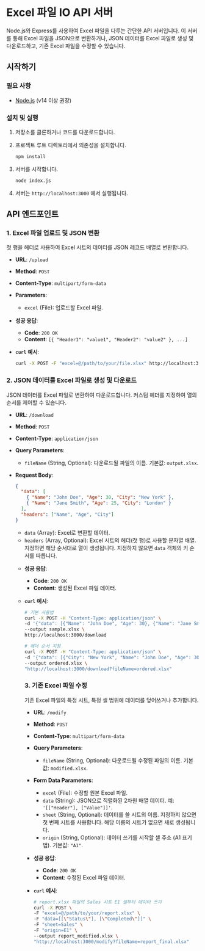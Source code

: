 # Excel 파일 IO API 서버

Node.js와 Express를 사용하여 Excel 파일을 다루는 간단한 API 서버입니다. 이 서버를 통해 Excel 파일을 JSON으로 변환하거나, JSON 데이터를 Excel 파일로 생성 및 다운로드하고, 기존 Excel 파일을 수정할 수 있습니다.

## 시작하기

### 필요 사항

- [Node.js](https://nodejs.org/) (v14 이상 권장)

### 설치 및 실행

1. 저장소를 클론하거나 코드를 다운로드합니다.
2. 프로젝트 루트 디렉토리에서 의존성을 설치합니다.

    ```bash
    npm install
    ```

3. 서버를 시작합니다.

    ```bash
    node index.js
    ```

4. 서버는 `http://localhost:3000` 에서 실행됩니다.

## API 엔드포인트

### 1. Excel 파일 업로드 및 JSON 변환

첫 행을 헤더로 사용하여 Excel 시트의 데이터를 JSON 레코드 배열로 변환합니다.

- **URL**: `/upload`
- **Method**: `POST`
- **Content-Type**: `multipart/form-data`
- **Parameters**:
  - `excel` (File): 업로드할 Excel 파일.

- **성공 응답**:
  - **Code**: `200 OK`
  - **Content**: `[{ "Header1": "value1", "Header2": "value2" }, ...]`

- **`curl` 예시**:

    ```bash
    curl -X POST -F "excel=@/path/to/your/file.xlsx" http://localhost:3000/upload
    ```

### 2. JSON 데이터를 Excel 파일로 생성 및 다운로드

JSON 데이터를 Excel 파일로 변환하여 다운로드합니다. 커스텀 헤더를 지정하여 열의 순서를 제어할 수 있습니다.

- **URL**: `/download`
- **Method**: `POST`
- **Content-Type**: `application/json`
- **Query Parameters**:
  - `fileName` (String, Optional): 다운로드될 파일의 이름. 기본값: `output.xlsx`.
- **Request Body**:

    ```json
    {
      "data": [
        { "Name": "John Doe", "Age": 30, "City": "New York" },
        { "Name": "Jane Smith", "Age": 25, "City": "London" }
      ],
      "headers": ["Name", "Age", "City"]
    }
    ```

  - `data` (Array<Object>): Excel로 변환할 데이터.
  - `headers` (Array<String>, Optional): Excel 시트의 헤더(첫 행)로 사용할 문자열 배열. 지정하면 해당 순서대로 열이 생성됩니다. 지정하지 않으면 `data` 객체의 키 순서를 따릅니다.

- **성공 응답**:
  - **Code**: `200 OK`
  - **Content**: 생성된 Excel 파일 데이터.

- **`curl` 예시**:

    ```bash
    # 기본 사용법
    curl -X POST -H "Content-Type: application/json" \
    -d '{"data": [{"Name": "John Doe", "Age": 30}, {"Name": "Jane Smith", "Age": 25}]}' \
    --output sample.xlsx \
    http://localhost:3000/download

    # 헤더 순서 지정
    curl -X POST -H "Content-Type: application/json" \
    -d '{"data": [{"City": "New York", "Name": "John Doe", "Age": 30}], "headers": ["Name", "Age", "City"]}' \
    --output ordered.xlsx \
    "http://localhost:3000/download?fileName=ordered.xlsx"
    ```

### 3. 기존 Excel 파일 수정

기존 Excel 파일의 특정 시트, 특정 셀 범위에 데이터를 덮어쓰거나 추가합니다.

- **URL**: `/modify`
- **Method**: `POST`
- **Content-Type**: `multipart/form-data`
- **Query Parameters**:
  - `fileName` (String, Optional): 다운로드될 수정된 파일의 이름. 기본값: `modified.xlsx`.
- **Form Data Parameters**:
  - `excel` (File): 수정할 원본 Excel 파일.
  - `data` (String): JSON으로 직렬화된 2차원 배열 데이터. 예: `'[["Header"], ["Value"]]'`.
  - `sheet` (String, Optional): 데이터를 쓸 시트의 이름. 지정하지 않으면 첫 번째 시트를 사용합니다. 해당 이름의 시트가 없으면 새로 생성됩니다.
  - `origin` (String, Optional): 데이터 쓰기를 시작할 셀 주소 (A1 표기법). 기본값: `"A1"`.

- **성공 응답**:
  - **Code**: `200 OK`
  - **Content**: 수정된 Excel 파일 데이터.

- **`curl` 예시**:

    ```bash
    # report.xlsx 파일의 Sales 시트 E1 셀부터 데이터 쓰기
    curl -X POST \
    -F "excel=@/path/to/your/report.xlsx" \
    -F "data=[[\"Status\"], [\"Completed\"]]" \
    -F "sheet=Sales" \
    -F "origin=E1" \
    --output report_modified.xlsx \
    "http://localhost:3000/modify?fileName=report_final.xlsx"
    ```
